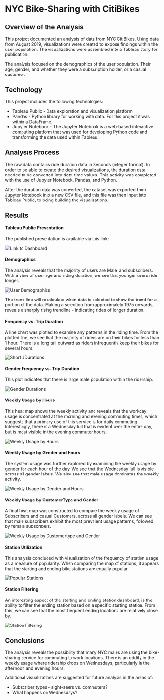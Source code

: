 # NYC Bike-Sharing with CitiBikes
## Overview of the Analysis
This project documented an analysis of data from NYC CitiBikes.  Using data from August 2019, visualizations were created to expose findings within the user population.  The visualizations were assembled into a Tableau story for publication.

The analysis focused on the demographics of the user population.  Their age, gender, and whether they were a subscription holder, or a casual customer.

## Technology
This project included the following technologies:
* Tableau Public - Data exploration and visualization platform
* Pandas - Python library for working with data.  For this project it was within a DataFrame.
* Jupyter Notebook - The Jupyter Notebook is a web-based interactive computing platform that was used for developing Python code and transforming the data used within Tableau.

## Analysis Process
The raw data contains ride duration data in Seconds (integer format).  In order to be able to create the desired visualizations, the duration data needed to be converted into date-time values.  This activity was completed with the use of Jupyter Notebook, Pandas, and Python.

After the duration data was converted, the dataset was exported from Jupyter Notebook into a new CSV file, and this file was then input into Tableau Public, to being building the visualizations.

## Results

#### Tableau Public Presentation
The published presentation is available via this link: 

![Link to Dashboard](https://public.tableau.com/app/profile/andrew.zinc/viz/NYCCitiBike_16668175975740/NYCBikeSharing)

#### Demographics
The analysis reveals that the majority of users are Male, and subscribers.  With a view of user age and riding duration, we see that younger users ride longer.

![User Demographics](Resources/demographics.png)

The trend line will recalculate when data is selected to show the trend for a portion of the data.  Making a selection from approximately 1975 onwards, reveals a sharply rising trendline - indicating rides of longer duration.

#### Frequency vs. Trip Duration
A line chart was plotted to examine any patterns in the riding time.  From the plotted line, we see that the majority of riders are on their bikes for less than 1 hour.  There is a long tail outward as riders infrequently keep their bikes for several hours.

![Short JDurations](Resources/short-duration.png)

#### Gender Frequency vs. Trip Duration
This plot indicates that there is large male population within the ridership.

![Gender Durations](Resources/gender-durations.png)

#### Weekly Usage by Hours
This heat map shows the weekly activity and reveals that the workday usage is concentrated at the morning and evening commuting times, which suggests that a primary use of this service is for daily commuting.  Interestingly, there is a Wednesday lull that is evident over the entire day, but is most visible in the evening commuter hours.

![Weekly Usage by Hours](Resources/weekly-usage-by-hours.png)

#### Weekly Usage by Gender and Hours
The system usage was further explored by examining the weekly usage by gender for each hour of the day.  We see that the Wednesday lull is visible across all gender labels.  We also see that male usage dominates the weekly activity.

![Weekly Usage by Gender and Hours](Resources/weekly-usage-by-hours-and-gender.png)

#### Weekly Usage by CustomerType and Gender
A final heat map was constructed to compare the weekly usage of Subscribers and casual Customers, across all gender labels.  We can see that male subscribers exhibit the most prevalent usage patterns, followed by female subscribers.

![Weekly Usage by Customertype and Gender](Resources/weekly-usage-customertype.png)

#### Station Utilization
This analysis concluded with visualization of the frequency of station usage as a measure of popularity.  When comparing the map of stations, it appears that the starting and ending bike stations are equally popular.

![Popular Stations](Resources/popular-stations.png)

#### Station Filtering
An interesting aspect of the starting and ending station dashboard, is the ability to filter the ending station based on a specific starting station.  From this, we can see that the most frequent ending locations are relatively close by.

![Station Filtering](Resources/station-filtering.png)

## Conclusions
The analysis reveals the possibility that many NYC males are using the bike-sharing service for commuting to work locations.  There is an oddity in the weekly usage where ridership drops on Wednesdays, particularly in the afternoon and evening hours.

Additional visualizations are suggested for future analysis in the areas of:
* Subscriber types - sight-seers vs. commuters?
* What happens on Wednesdays?
